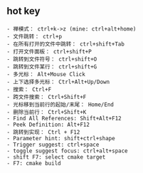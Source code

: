#

## hot key

    - 禅模式： ctrl+k->z (mine: ctrl+alt+home)
    - 文件跳转： ctrl+p
    - 在所有打开的文件中跳转： ctrl+shift+Tab
    - 打开文件面板： ctrl+shift+P
    - 跳转到文件符号： ctrl+shift+O
    - 跳转到文件某行： ctrl+shift+G
    - 多光标： Alt+Mouse Click
    - 上下选择多光标： Ctrl+Alt+Up/Down
    - 搜索： Ctrl+F
    - 跨文件搜索： Ctrl+Shift+F
    - 光标移到当前行的起始/末尾： Home/End
    - 删除当前行： Ctrl+Shift+K
    - Find All References: Shift+Alt+F12
    - Peek Definition: Alt+F12
    - 跳转到实现： Ctrl + F12
    - Parameter hint: shift+ctrl+shape
    - Trigger suggest: ctrl+space
    - toggle suggest focus: ctrl+alt+space
    - shift F7: select cmake target
    - F7: cmake build
